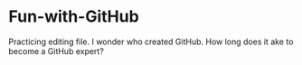 # Fun-with-GitHub
Practicing editing file.
I wonder who created GitHub.
How long does it ake to become a GitHub expert?
